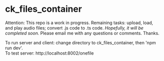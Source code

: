 # ck_files_container
<p>
Attention: This repo is a work in progress. Remaining tasks: upload, load, and play audio files; convert .js code to .ts code. <i>Hopefully, it will be completed soon.</i> Please email me with any questions or comments. Thanks.  
</p>
To run server and client: change directory to ck_files_container, then 'npm run dev'.<br>
To test server: http://localhost:8002/onefile
